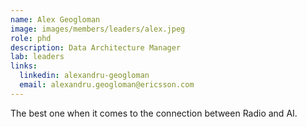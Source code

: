 ```yaml
---
name: Alex Geogloman
image: images/members/leaders/alex.jpeg
role: phd
description: Data Architecture Manager
lab: leaders
links:
  linkedin: alexandru-geogloman
  email: alexandru.geogloman@ericsson.com
---
```


The best one when it comes to the connection between Radio and AI.
